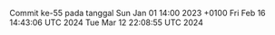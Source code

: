 Commit ke-55 pada tanggal Sun Jan 01 14:00 2023 +0100
Fri Feb 16 14:43:06 UTC 2024
Tue Mar 12 22:08:55 UTC 2024
